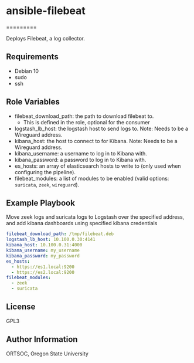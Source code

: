 # ansible-filebeat
=========

Deploys Filebeat, a log collector.

Requirements
------------

- Debian 10
- sudo
- ssh

Role Variables
--------------
- filebeat_download_path: the path to download filebeat to.
  - This is defined in the role, optional for the consumer
- logstash_lb_host: the logstash host to send logs to. Note: Needs to be a Wireguard address.
- kibana_host: the host to connect to for Kibana. Note: Needs to be a Wireguard address.
- kibana_username: a username to log in to Kibana with.
- kibana_password: a password to log in to Kibana with.
- es_hosts: an array of elasticsearch hosts to write to (only used when configuring the pipeline).
- filebeat_modules: a list of modules to be enabled (valid options: `suricata`, `zeek`, `wireguard`).

Example Playbook
----------------

Move zeek logs and suricata logs to Logstash over the specified address, and add kibana dashboards using specified kibana credentials

```yaml
filebeat_download_path: /tmp/filebeat.deb
logstash_lb_host: 10.100.0.30:4141
kibana_host: 10.100.0.31:4000
kibana_username: my_username
kibana_password: my_password
es_hosts:
  - https://es1.local:9200
  - https://es2.local:9200
filebeat_modules:
  - zeek
  - suricata
```
License
-------

GPL3

Author Information
------------------

ORTSOC, Oregon State University
